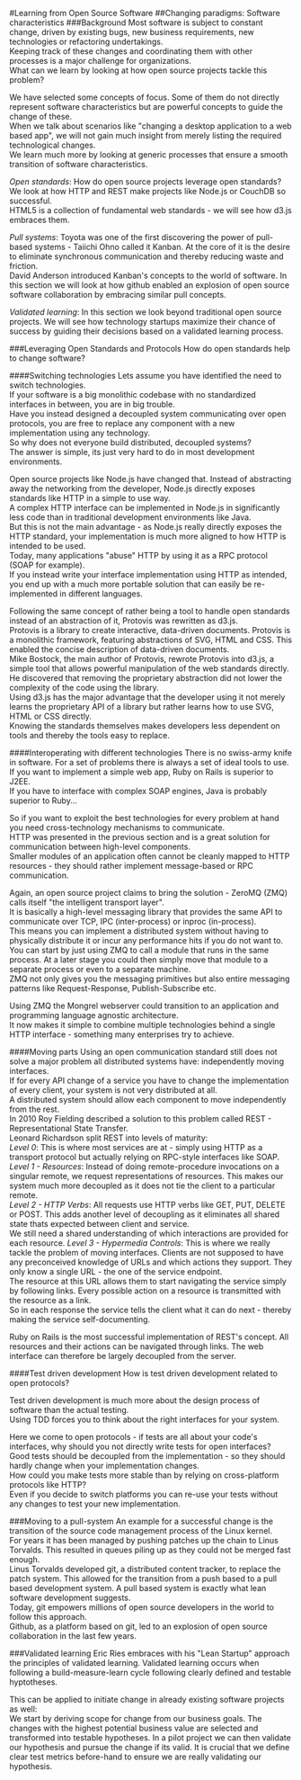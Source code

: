 #Learning from Open Source Software
##Changing paradigms: Software characteristics
###Background
Most software is subject to constant change, driven by existing bugs, new business requirements, new technologies or refactoring undertakings.  
Keeping track of these changes and coordinating them with other processes is a major challenge for organizations.  
What can we learn by looking at how open source projects tackle this problem?  

We have selected some concepts of focus. Some of them do not directly represent software characteristics but are powerful concepts to guide the change of these.  
When we talk about scenarios like "changing a desktop application to a web based app", we will not gain much insight from merely listing the required technological changes.  
We learn much more by looking at generic processes that ensure a smooth transition of software characteristics.

*Open standards*: How do open source projects leverage open standards?  
We look at how HTTP and REST make projects like Node.js or CouchDB so successful.  
HTML5 is a collection of fundamental web standards - we will see how d3.js embraces them.

*Pull systems*: Toyota was one of the first discovering the power of pull-based systems - Taiichi Ohno called it Kanban. At the core of it is the desire to eliminate synchronous communication and thereby reducing waste and friction.  
David Anderson introduced Kanban's concepts to the world of software. In this section we will look at how github enabled an explosion of open source software collaboration by embracing similar pull concepts.

*Validated learning*: In this section we look beyond traditional open source projects. We will see how technology startups maximize their chance of success by guiding their decisions based on a validated learning process.

###Leveraging Open Standards and Protocols
How do open standards help to change software?

####Switching technologies
Lets assume you have identified the need to switch technologies.  
If your software is a big monolithic codebase with no standardized interfaces in between, you are in big trouble.	
Have you instead designed a decoupled system communicating over open protocols, you are free to replace any component with a new implementation using any technology.  
So why does not everyone build distributed, decoupled systems?  
The answer is simple, its just very hard to do in most development environments.

Open source projects like Node.js have changed that. Instead of abstracting away the networking from the developer, Node.js directly exposes standards like HTTP in a simple to use way.  
A complex HTTP interface can be implemented in Node.js in significantly less code than in traditional development environments like Java.  
But this is not the main advantage - as Node.js really directly exposes the HTTP standard, your implementation is much more aligned to how HTTP is intended to be used.  
Today, many applications "abuse" HTTP by using it as a RPC protocol (SOAP for example).  
If you instead write your interface implementation using HTTP as intended, you end up with a much more portable solution that can easily be re-implemented in different languages.

Following the same concept of rather being a tool to handle open standards instead of an abstraction of it, Protovis was rewritten as d3.js.  
Protovis is a library to create interactive, data-driven documents. Protovis is a monolithic framework, featuring abstractions of SVG, HTML and CSS. This enabled the concise description of data-driven documents.  
Mike Bostock, the main author of Protovis, rewrote Protovis into d3.js, a simple tool that allows powerful manipulation of the web standards directly. He discovered that removing the proprietary abstraction did not lower the complexity of the code using the library.  
Using d3.js has the major advantage that the developer using it not merely learns the proprietary API of a library but rather learns how to use SVG, HTML or CSS directly.  
Knowing the standards themselves makes developers less dependent on tools and thereby the tools easy to replace.

####Interoperating with different technologies
There is no swiss-army knife in software. For a set of problems there is always a set of ideal tools to use.  
If you want to implement a simple web app, Ruby on Rails is superior to J2EE.  
If you have to interface with complex SOAP engines, Java is probably superior to Ruby...

So if you want to exploit the best technologies for every problem at hand you need cross-technology mechanisms to communicate.  
HTTP was presented in the previous section and is a great solution for  communication between high-level components.  
Smaller modules of an application often cannot be cleanly mapped to HTTP resources - they should rather implement message-based or RPC communication.

Again, an open source project claims to bring the solution - ZeroMQ (ZMQ) calls itself "the intelligent transport layer".  
It is basically a high-level messaging library that provides the same API to communicate over TCP, IPC (inter-process) or inproc (in-process).  
This means you can implement a distributed system without having to physically distribute it or incur any performance hits if you do not want to.  
You can start by just using ZMQ to call a module that runs in the same process. At a later stage you could then simply move that module to a separate process or even to a separate machine.  
ZMQ not only gives you the messaging primitives but also entire messaging patterns like Request-Response, Publish-Subscribe etc.

Using ZMQ the Mongrel webserver could transition to an application and programming language agnostic architecture.  
It now makes it simple to combine multiple technologies behind a single HTTP interface - something many enterprises try to achieve.

####Moving parts
Using an open communication standard still does not solve a major problem all distributed systems have: independently moving interfaces.  
If for every API change of a service you have to change the implementation of every client, your system is not very distributed at all.  
A distributed system should allow each component to move independently from the rest.  
In 2010 Roy Fielding described a solution to this problem called REST - Representational State Transfer.  
Leonard Richardson split REST into levels of maturity:  
*Level 0*: This is where most services are at - simply using HTTP as a transport protocol but actually relying on RPC-style interfaces like SOAP.  
*Level 1 - Resources*: Instead of doing remote-procedure invocations on a singular remote, we request representations of resources. This makes our system much more decoupled as it does not tie the client to a particular remote.  
*Level 2 - HTTP Verbs*: All requests use HTTP verbs like GET, PUT, DELETE or POST. This adds another level of decoupling as it eliminates all shared state thats expected between client and service.  
We still need a shared understanding of which interactions are provided for each resource.
*Level 3 - Hypermedia Controls*: This is where we really tackle the problem of moving interfaces. Clients are not supposed to have any preconceived knowledge of URLs and which actions they support. They only know a single URL - the one of the service endpoint.  
The resource at this URL allows them to start navigating the service simply by following links. Every possible action on a resource is transmitted with the resource as a link.  
So in each response the service tells the client what it can do next - thereby making the service self-documenting.

Ruby on Rails is the most successful implementation of REST's concept. All resources and their actions can be navigated through links. The web interface can therefore be largely decoupled from the server.

####Test driven development
How is test driven development related to open protocols?

Test driven development is much more about the design process of software than the actual testing.  
Using TDD forces you to think about the right interfaces for your system.

Here we come to open protocols - if tests are all about your code's interfaces, why should you not directly write tests for open interfaces?  
Good tests should be decoupled from the implementation - so they should hardly change when your implementation changes.  
How could you make tests more stable than by relying on cross-platform protocols like HTTP?  
Even if you decide to switch platforms you can re-use your tests without any changes to test your new implementation.

###Moving to a pull-system
An example for a successful change is the transition of the source code management process of the Linux kernel.  
For years it has been managed by pushing patches up the chain to Linus Torvalds. This resulted in queues piling up as they could not be merged fast enough.  
Linus Torvalds developed git, a distributed content tracker, to replace the patch system.
This allowed for the transition from a push based to a pull based development system. A pull based system is exactly what lean software development suggests.  
Today, git empowers millions of open source developers in the world to follow this approach.  
Github, as a platform based on git, led to an explosion of open source collaboration in the last few years.

###Validated learning
Eric Ries embraces with his "Lean Startup" approach the principles of validated learning. Validated learning occurs when following a build-measure-learn cycle following clearly defined and testable hyptotheses.

This can be applied to initiate change in already existing software projects as well:  
We start by deriving scope for change from our business goals. The changes with the highest potential business value are selected and transformed into testable hypotheses.
In a pilot project we can then validate our hypothesis and pursue the change if its valid.
It is crucial that we define clear test metrics before-hand to ensure we are really validating our hypothesis.
